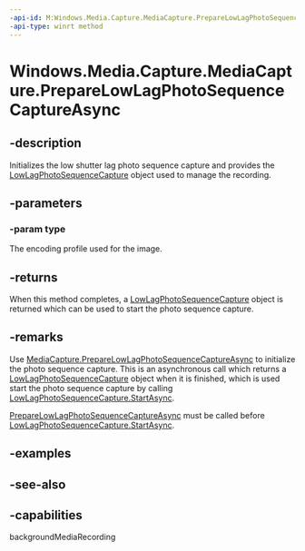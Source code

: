 ```yaml
---
-api-id: M:Windows.Media.Capture.MediaCapture.PrepareLowLagPhotoSequenceCaptureAsync(Windows.Media.MediaProperties.ImageEncodingProperties)
-api-type: winrt method
---
```


<!-- Method syntax
public Windows.Foundation.IAsyncOperation<Windows.Media.Capture.LowLagPhotoSequenceCapture> PrepareLowLagPhotoSequenceCaptureAsync(Windows.Media.MediaProperties.ImageEncodingProperties type)
-->

# Windows.Media.Capture.MediaCapture.PrepareLowLagPhotoSequenceCaptureAsync

## -description
Initializes the low shutter lag photo sequence capture and provides the [LowLagPhotoSequenceCapture](lowlagphotosequencecapture.md) object used to manage the recording.

## -parameters
### -param type
The encoding profile used for the image.

## -returns
When this method completes, a [LowLagPhotoSequenceCapture](lowlagphotosequencecapture.md) object is returned which can be used to start the photo sequence capture.

## -remarks
Use [MediaCapture.PrepareLowLagPhotoSequenceCaptureAsync](mediacapture_preparelowlagphotosequencecaptureasync_2130225421.md) to initialize the photo sequence capture. This is an asynchronous call which returns a [LowLagPhotoSequenceCapture](lowlagphotosequencecapture.md) object when it is finished, which is used start the photo sequence capture by calling [LowLagPhotoSequenceCapture.StartAsync](lowlagphotosequencecapture_startasync.md).

[PrepareLowLagPhotoSequenceCaptureAsync](mediacapture_preparelowlagphotosequencecaptureasync.md) must be called before [LowLagPhotoSequenceCapture.StartAsync](lowlagphotosequencecapture_startasync.md).

## -examples

## -see-also

## -capabilities
backgroundMediaRecording

